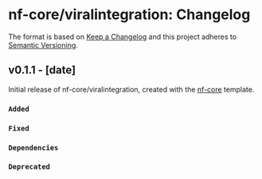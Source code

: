 # nf-core/viralintegration: Changelog

The format is based on [Keep a Changelog](https://keepachangelog.com/en/1.0.0/)
and this project adheres to [Semantic Versioning](https://semver.org/spec/v2.0.0.html).

## v0.1.1 - [date]

Initial release of nf-core/viralintegration, created with the [nf-core](https://nf-co.re/) template.

### `Added`

### `Fixed`

### `Dependencies`

### `Deprecated`
